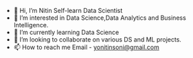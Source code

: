 - 👋 Hi, I’m Nitin Self-learn Data Scientist
- 👀 I’m interested in Data Science,Data Analytics and Business Intelligence.
- 🌱 I’m currently learning Data Science
- 💞️ I’m looking to collaborate on various DS and ML projects.
- 📫 How to reach me Email - yonitinsoni@gmail.com

<!---
nitinsoni1/nitinsoni1 is a ✨ special ✨ repository because its `README.md` (this file) appears on your GitHub profile.
You can click the Preview link to take a look at your changes.
--->

